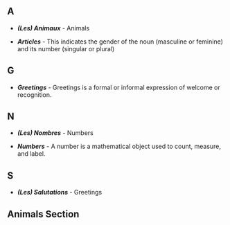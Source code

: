 ## A

- ***(Les) Animaux*** - Animals

- ***Articles*** -  This indicates the gender of the noun (masculine or feminine) and its number (singular or plural)

## G

- ***Greetings*** - Greetings is a formal or informal expression of welcome or recognition.

## N

- ***(Les) Nombres*** - Numbers

- ***Numbers*** - A number is a mathematical object used to count, measure, and label.

## S

- ***(Les) Salutations*** - Greetings

## Animals Section